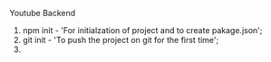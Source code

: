 Youtube Backend


1. npm init - 'For initialzation of project and to create pakage.json';
2. git init - 'To push the project on git for the first time';
3. 